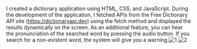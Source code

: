 I created a dictionary application using HTML, CSS, and JavaScript. During the development of the application, I fetched APIs from the Free Dictionary API site (https://dictionaryapi.dev) using the fetch method and displayed the results dynamically on the screen. As an additional feature, you can hear the pronunciation of the searched word by pressing the audio button. If you search for a non-existent word, the system will give you a warning.![1](https://github.com/user-attachments/assets/f107aea0-7bcf-4de6-9567-b39802c4f385)
![2](https://github.com/user-attachments/assets/3e99a395-6771-4aec-ae84-332a24bd0215)
